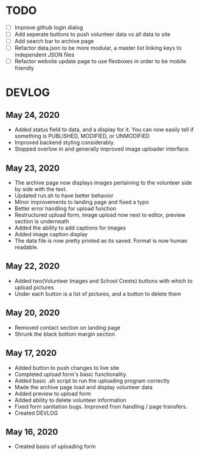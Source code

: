 # TODO
- [ ] Improve github login dialog
- [ ] Add seperate buttons to push volunteer data vs all data to site
- [ ] Add search bar to archive page
- [ ] Refactor data.json to be more modular, a master list linking keys to independent JSON files
- [ ] Refactor website update page to use flexboxes in order to be mobile friendly

# DEVLOG

## May 24, 2020
- Added status field to data, and a display for it. You can now easily tell if something is PUBLISHED, MODIFIED, or UNMODIFIED
- Improved backend styling considerably.
- Stopped overlow in and generally improved image uploader interface.

## May 23, 2020
- The archive page now displays images pertaining to the volunteer side by side with the text.
- Updated run.sh to have better behavior
- Minor improvements to landing page and fixed a typo
- Better error handling for upload function
- Restructured upload form, image upload now next to editor, preview section is underneath
- Added the ability to add captions for images
- Added image caption display
- The data file is now pretty printed as its saved. Format is now human readable.

## May 22, 2020
- Added two(Volunteer Images and School Crests) buttons with which to upload pictures
- Under each button is a list of pictures, and a button to delete them

## May 20, 2020
- Removed contact section on landing page
- Shrunk the black bottom margin section

## May 17, 2020
- Added button to push changes to live site
- Completed upload form's basic functionality.
- Added basic .sh script to run the uploading program correctly
- Made the archive page load and display volunteer data
- Added preview to upload form
- Added ability to delete volunteer information
- Fixed form sanitation bugs. Improved from handling / page transfers.
- Created DEVLOG

## May 16, 2020
- Created basis of uploading form
